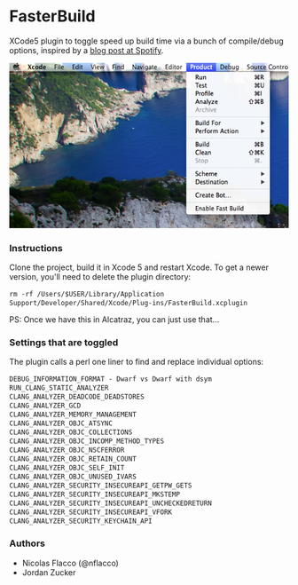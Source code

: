 FasterBuild
===========

XCode5 plugin to toggle speed up build time via a bunch of compile/debug options, inspired by a [blog post at Spotify](http://labs.spotify.com/2013/11/04/shaving-off-time-from-the-ios-edit-build-test-cycle/).

![Screenshot](https://raw.githubusercontent.com/a34729t/FasterBuild/master/screenshot.png)

### Instructions

Clone the project, build it in Xcode 5 and restart Xcode. To get a newer version, you'll need to delete the plugin directory:

    rm -rf /Users/$USER/Library/Application Support/Developer/Shared/Xcode/Plug-ins/FasterBuild.xcplugin

PS: Once we have this in Alcatraz, you can just use that...


### Settings that are toggled

The plugin calls a perl one liner to find and replace individual options:

    DEBUG_INFORMATION_FORMAT - Dwarf vs Dwarf with dsym
    RUN_CLANG_STATIC_ANALYZER
    CLANG_ANALYZER_DEADCODE_DEADSTORES
    CLANG_ANALYZER_GCD
    CLANG_ANALYZER_MEMORY_MANAGEMENT
    CLANG_ANALYZER_OBJC_ATSYNC
    CLANG_ANALYZER_OBJC_COLLECTIONS
    CLANG_ANALYZER_OBJC_INCOMP_METHOD_TYPES
    CLANG_ANALYZER_OBJC_NSCFERROR
    CLANG_ANALYZER_OBJC_RETAIN_COUNT
    CLANG_ANALYZER_OBJC_SELF_INIT
    CLANG_ANALYZER_OBJC_UNUSED_IVARS
    CLANG_ANALYZER_SECURITY_INSECUREAPI_GETPW_GETS
    CLANG_ANALYZER_SECURITY_INSECUREAPI_MKSTEMP
    CLANG_ANALYZER_SECURITY_INSECUREAPI_UNCHECKEDRETURN
    CLANG_ANALYZER_SECURITY_INSECUREAPI_VFORK
    CLANG_ANALYZER_SECURITY_KEYCHAIN_API

### Authors

* Nicolas Flacco (@nflacco)
* Jordan Zucker
